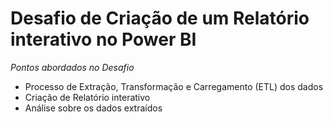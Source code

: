# Desafio de Criação de um Relatório interativo no Power BI
*Pontos abordados no Desafio*
 - Processo de Extração, Transformação e Carregamento (ETL) dos dados
 - Criação de Relatório interativo
 - Análise sobre os dados extraídos




